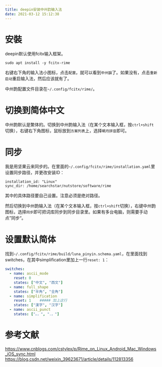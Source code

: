 ```yaml
---
title: deepin安装中州韵输入法
date: 2021-03-12 15:12:38
---
```


# 安裝
deepin默认使用fcitx输入框架。

```shell
sudo apt install -y fcitx-rime
```

右键右下角的输入法小图标，点击`配置`，就可以看到`中州韻`了。如果没有，点击`重新启动`重启输入法，然后应该就有了。

中州韵配置文件目录在`~/.config/fcitx/rime/`。

# 切换到简体中文
中州韵默认是繁体的。切换到中州韵输入法（在某个文本输入框，按`ctrl+shift`切换），右键右下角图标，鼠标放到`方案列表`上，选择`朙月拼音`即可。

# 同步
我是用坚果云来同步的。在里面的`~/.config/fcitx/rime/installation.yaml`里设置同步路径，并更改安装ID：
```
installation_id: "Linux"
sync_dir: /home/searchstar/nutstore/software/rime
```
其中的具体路径要自己设置。注意必须是绝对路径。

然后切换到中州韵输入法（在某个文本输入框，按`ctrl+shift`切换），右键中州韵图标，选择`同步`即可把词库同步到同步目录里。如果有多台电脑，则需要手动点”同步“。

# 设置默认简体
找到`~/.config/fcitx/rime/build/luna_pinyin.schema.yaml`，在里面找到switches，在其中simplification里加上一行`reset: 1`：
```yaml
switches:
  - name: ascii_mode
    reset: 0
    states: ["中文", "西文"]
  - name: full_shape
    states: ["半角", "全角"]
  - name: simplification
    reset: 1    ##### 加上这行
    states: ["漢字", "汉字"]
  - name: ascii_punct
    states: ["。，", "．，"]
```


# 参考文献
<https://www.cnblogs.com/cstylex/p/Rime_on_Linux_Android_Mac_Windows_iOS_sync.html>
<https://blog.csdn.net/weixin_39623671/article/details/112813356>
